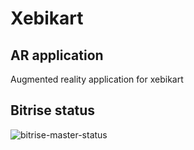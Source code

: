 # Xebikart

## AR application

Augmented reality application for xebikart

## Bitrise status

![bitrise-master-status](https://app.bitrise.io/app/510bb7122dcbee59/status.svg?token=ZaO4ZP52JbTNc1X95kTcDA&branch=master)
